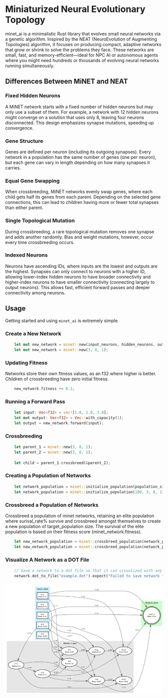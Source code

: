 # Miniaturized Neural Evolutionary Topology
minet_ai is a minimalistic Rust library that evolves small neural networks via a genetic algorithm. Inspired by the NEAT (NeuroEvolution of Augmenting Topologies) algorithm, it focuses on producing compact, adaptive networks that grow or shrink to solve the problems they face. These networks are small, fast, and memory-efficient—ideal for NPC AI or autonomous agents where you might need hundreds or thousands of evolving neural networks running simultaneously.

## Differences Between MiNET and NEAT
### Fixed Hidden Neurons
A MiNET network starts with a fixed number of hidden neurons but may only use a subset of them. For example, a network with 12 hidden neurons might converge on a solution that uses only 8, leaving four neurons disconnected. This design emphasizes synapse mutations, speeding up convergence.

### Gene Structure
Genes are defined per neuron (including its outgoing synapses). Every network in a population has the same number of genes (one per neuron), but each gene can vary in length depending on how many synapses it carries.

### Equal Gene Swapping
When crossbreeding, MiNET networks evenly swap genes, where each child gets half its genes from each parent. Depending on the selected gene connections, this can lead to children having more or fewer total synapses than either parent.

### Single Topological Mutation
During crossbreeding, a rare topological mutation removes one synapse and adds another randomly. Bias and weight mutations, however, occur every time crossbreeding occurs.

### Indexed Neurons
Neurons have ascending IDs, where inputs are the lowest and outputs are the highest. Synapses can only connect to neurons with a higher ID, allowing lower-index hidden neurons to have broader connectivity and higher-index neurons to have smaller connectivity (connecting largely to output neurons). This allows fast, efficient forward passes and deeper connectivity among neurons. 
## Usage
Getting started and using `minet_ai` is extremely simple.
### Create a New Network
```rust
    let mut new_network = minet::new(input_neurons, hidden_neurons, output_neurons);
    let mut new_network = minet::new(3, 8, 1);
```
### Updating Fitness
  Networks store their own fitness values, as an f32 where higher is better. Children of crossbreeding have zero initial fitness.  
```rust
    new_network.fitness += 0.1; 
```
### Running a Forward Pass
```rust
    let input: Vec<f32> = vec![1.0, 2.0, 3.0];
    let mut output: Vec<f32> = Vec::with_capacity(1);
    let output = new_network.forward(input);
```
### Crossbreeding
```rust
    let parent_1 = minet::new(3, 8, 1);
    let parent_2 = minet::new(3, 8, 1);
    
    let child = parent_1.crossbreed(&parent_2);
```
### Creating a Population of Networks
```rust
    let network_population = minet::initialize_population(population_size, inputs, hidden, outputs);
    let network_population = minet::initialize_population(100, 3, 8, 1);
```
### Crossbreed a Population of Networks
Crossbreed a population of minet networks, retaining an elite population where surival_rate% survive and crossbreed amongst themselves to create a new population of target_population size. 
The survival of the elite population is based on their fitness score (minet_network.fitness).
```rust
    let new_network_population = minet::crossbreed_population(network_population, survival_rate, target_population);
    let new_network_population = minet::crossbreed_population(network_population, 0.1, 105);
```
### Visualize A Network as a DOT File
```rust
    // Save a network to a dot file so that it can visualized with any graphviz software. 
    network.dot_to_file("example.dot").expect("Failed to save network to dot file");
```
![alt text](https://github.com/Apoxtrophe/MiNET_AI/blob/master/minet_graph.png)
